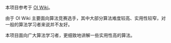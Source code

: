 本项目参考于 [OI Wiki](https://oi-wiki.org/)。

由于 OI Wiki 主要面向算法竞赛选手，其中大部分算法难度较高、实用性较窄，对一般的算法学习者来说并不友好。

本项目面向广大算法学习者，更细致地讲解一些实用性高的算法。